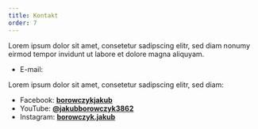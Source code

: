 ```yaml
---
title: Kontakt
order: 7
---
```


Lorem ipsum dolor sit amet, consetetur sadipscing elitr, sed diam nonumy eirmod
tempor invidunt ut labore et dolore magna aliquyam.

- E-mail: **<span id="email"></span>**

Lorem ipsum dolor sit amet, consetetur sadipscing elitr, sed diam:

- Facebook: **[borowczykjakub](https://www.facebook.com/borowczykjakub)**
- YouTube:
  **[@jakubborowczyk3862](https://www.youtube.com/@jakubborowczyk3862)**
- Instagram: **[borowczyk.jakub](https://www.instagram.com/borowczyk.jakub/)**
